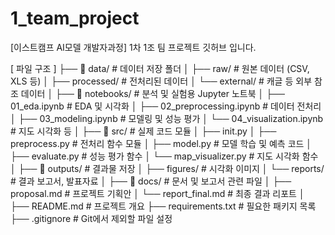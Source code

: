 # 1_team_project
[이스트캠프 AI모델 개발자과정] 1차 1조 팀 프로젝트 깃허브 입니다.

[ 파일 구조 ]
├── 📁 data/ # 데이터 저장 폴더
│ ├── raw/ # 원본 데이터 (CSV, XLS 등)
│ ├── processed/ # 전처리된 데이터
│ └── external/ # 캐글 등 외부 참조 데이터
│
├── 📁 notebooks/ # 분석 및 실험용 Jupyter 노트북
│ ├── 01_eda.ipynb # EDA 및 시각화
│ ├── 02_preprocessing.ipynb # 데이터 전처리
│ ├── 03_modeling.ipynb # 모델링 및 성능 평가
│ └── 04_visualization.ipynb # 지도 시각화 등
│
├── 📁 src/ # 실제 코드 모듈
│ ├── init.py
│ ├── preprocess.py # 전처리 함수 모듈
│ ├── model.py # 모델 학습 및 예측 코드
│ ├── evaluate.py # 성능 평가 함수
│ └── map_visualizer.py # 지도 시각화 함수
│
├── 📁 outputs/ # 결과물 저장
│ ├── figures/ # 시각화 이미지
│ └── reports/ # 결과 보고서, 발표자료
│
├── 📁 docs/ # 문서 및 보고서 관련 파일
│ ├── proposal.md # 프로젝트 기획안
│ └── report_final.md # 최종 결과 리포트
│
├── README.md # 프로젝트 개요
├── requirements.txt # 필요한 패키지 목록
├── .gitignore # Git에서 제외할 파일 설정
